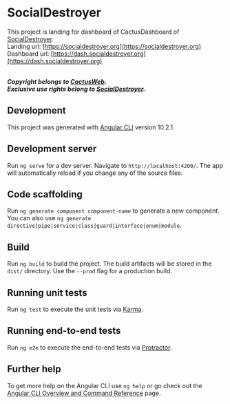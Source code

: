 # SocialDestroyer

This project is landing for dashboard of CactusDashboard of [SocialDestroyer](https://vk.com/sd_aio). <br />
Landing url: [https://socialdestroyer.org](https://socialdestroyer.org) <br />
Dashboard url: [https://dash.socialdestroyer.org](https://dash.socialdestroyer.org) <br /> <br />

***Copyright belongs to [CactusWeb](https://vk.com/cactus_web).*** <br />
***Exclusive use rights belong to [SocialDestroyer](https://socialdestroyer.org).***

## Development

This project was generated with [Angular CLI](https://github.com/angular/angular-cli) version 10.2.1. 

## Development server

Run `ng serve` for a dev server. Navigate to `http://localhost:4200/`. The app will automatically reload if you change any of the source files.

## Code scaffolding

Run `ng generate component component-name` to generate a new component. You can also use `ng generate directive|pipe|service|class|guard|interface|enum|module`.

## Build

Run `ng build` to build the project. The build artifacts will be stored in the `dist/` directory. Use the `--prod` flag for a production build.

## Running unit tests

Run `ng test` to execute the unit tests via [Karma](https://karma-runner.github.io).

## Running end-to-end tests

Run `ng e2e` to execute the end-to-end tests via [Protractor](http://www.protractortest.org/).

## Further help

To get more help on the Angular CLI use `ng help` or go check out the [Angular CLI Overview and Command Reference](https://angular.io/cli) page.
